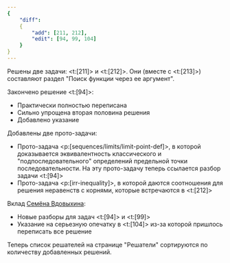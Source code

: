 ```yaml
---
{
    "diff":
    {
        "add": [211, 212],
        "edit": [94, 99, 104]
    }
}
---
```


Решены две задачи: <t:[211]> и <t:[212]>. Они (вместе с <t:[213]>) составляют раздел "Поиск функции через ее аргумент".

Закончено решение <t:[94]>:

* Практически полностью переписана 
* Сильно упрощена вторая половина решения
* Добавлено указание

Добавлены две прото-задачи:

* Прото-задача <p:[sequences/limits/limit-point-def]>, в которой доказывается эквивалентность классического и "подпоследовательного" определений предельной точки последовательности. На эту прото-задачу теперь ссылается разбор задачи <t:[94]>
* Прото-задача <p:[irr-inequality]>, в которой даются соотношения для решения неравенств с корнями, которые встречаются в <t:[212]>

Вклад [Семёна Вдовыхина](/solvers#iiilll_llliii):

* Новые разборы для задач <t:[94]> и <t:[99]>
* Указание на серьезную опечатку в <t:[104]> из-за которой пришлось переписать все решение

Теперь список решателей на странице "Решатели" сортируются по количеству добавленных решений.